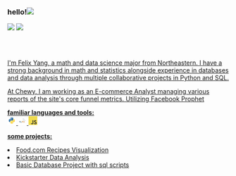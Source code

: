 ### hello!<img src="https://media.giphy.com/media/hvRJCLFzcasrR4ia7z/giphy.gif" width="25px">
<p>
<a href="https://www.linkedin.com/in/felix-yang-459557161/"><img src="https://img.shields.io/badge/linkedin-%230077B5.svg?&style=for-the-badge&logo=linkedin&logoColor=white" height=25></a> <a href="https://www.instagram.com/flixeats/"><img src="https://img.shields.io/badge/instagram-%23E4405F.svg?&style=for-the-badge&logo=instagram&logoColor=white" height=25>
</p>

<br />
<br />

I'm Felix Yang, a math and data science major from Northeastern. I have a strong background in math and statistics alongside experience in databases and data analysis through multiple collaborative projects in Python and SQL. 

At Chewy, I am working as an E-commerce Analyst managing various reports of the site's core funnel metrics. Utilizing Facebook Prophet

  
**familiar languages and tools:**  
<code><img height="20" src="https://raw.githubusercontent.com/github/explore/80688e429a7d4ef2fca1e82350fe8e3517d3494d/topics/python/python.png"></code>
<code><img height="20" src="https://raw.githubusercontent.com/github/explore/80688e429a7d4ef2fca1e82350fe8e3517d3494d/topics/mysql/mysql.png"></code>
<code><img height="20" src="https://raw.githubusercontent.com/github/explore/80688e429a7d4ef2fca1e82350fe8e3517d3494d/topics/javascript/javascript.png"></code>

**some projects:**
<li> <a href="https://github.com/DS4200-S22/final-project-recipe-viz">Food.com Recipes Visualization</a></li>
<li> <a href="https://github.com/fzyang1227/ds2500final">Kickstarter Data Analysis</a></li>
<li> <a href="https://github.com/weschung/cs3200project">Basic Database Project with sql scripts</a></li>
